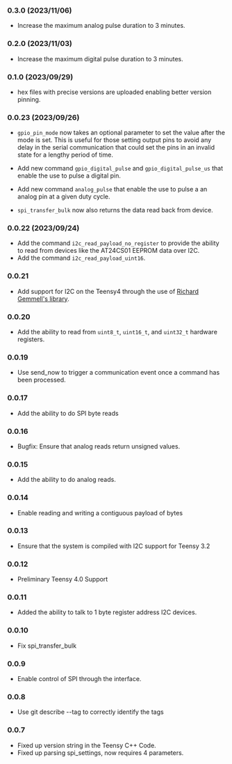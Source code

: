 ### 0.3.0 (2023/11/06)

* Increase the maximum analog pulse duration to 3 minutes.

### 0.2.0 (2023/11/03)

* Increase the maximum digital pulse duration to 3 minutes.

### 0.1.0 (2023/09/29)

* hex files with precise versions are uploaded enabling better version pinning.

### 0.0.23 (2023/09/26)

* `gpio_pin_mode` now takes an optional parameter to set the value after the
  mode is set. This is useful for those setting output pins to avoid any delay
  in the serial communication that could set the pins in an invalid state
  for a lengthy period of time.

* Add new command `gpio_digital_pulse` and `gpio_digital_pulse_us` that enable
  the use to pulse a digital pin.

* Add new command `analog_pulse` that enable the use to pulse a an analog pin
  at a given duty cycle.

* `spi_transfer_bulk` now also returns the data read back from device.

### 0.0.22 (2023/09/24)

* Add the command `i2c_read_payload_no_register` to provide the ability to read
  from devices like the AT24CS01 EEPROM data over I2C.
* Add the command `i2c_read_payload_uint16`.

### 0.0.21

* Add support for I2C on the Teensy4 through the use of
  [Richard Gemmell's library](https://github.com/Richard-Gemmell/teensy4_i2c/).

### 0.0.20

* Add the ability to read from `uint8_t`, `uint16_t`, and `uint32_t` hardware
  registers.

### 0.0.19

* Use send_now to trigger a communication event once a command has been processed.

### 0.0.17

* Add the ability to do SPI byte reads

### 0.0.16

* Bugfix: Ensure that analog reads return unsigned values.

### 0.0.15

* Add the ability to do analog reads.

### 0.0.14

* Enable reading and writing a contiguous payload of bytes

### 0.0.13

* Ensure that the system is compiled with I2C support for Teensy 3.2

### 0.0.12

* Preliminary Teensy 4.0 Support

### 0.0.11

* Added the ability to talk to 1 byte register address  I2C devices.
### 0.0.10

* Fix spi_transfer_bulk
### 0.0.9

* Enable control of SPI through the interface.

### 0.0.8

* Use git describe --tag to correctly identify the tags

### 0.0.7

* Fixed up version string in the Teensy C++ Code.
* Fixed up parsing spi_settings, now requires 4 parameters.
